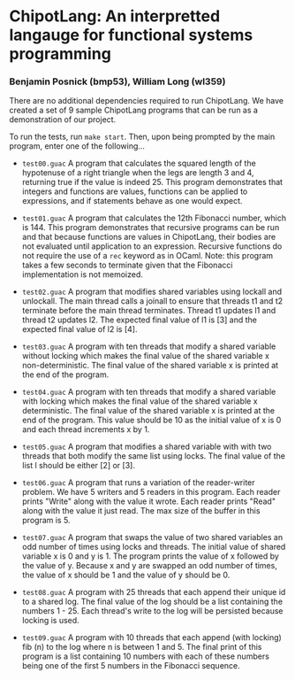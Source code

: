 # ChipotLang: An interpretted langauge for functional systems programming
### Benjamin Posnick (bmp53), William Long (wl359)

There are no additional dependencies required to run ChipotLang. We have created
a set of 9 sample ChipotLang programs that can be run as a demonstration of our
project.

To run the tests, run `make start`. Then, upon being prompted by the main program,
enter one of the following...
- `test00.guac` A program that calculates the squared length of the hypotenuse of a right triangle when the legs are length 3 and 4, returning true if the value is indeed 25. This program demonstrates that integers and functions are values, functions can be applied to expressions, and if statements behave as one would expect.

- `test01.guac` A program that calculates the 12th Fibonacci number, which is 144. This program demonstrates that recursive programs can be run and that because functions are values in ChipotLang, their bodies are not evaluated until application to an expression. Recursive functions do not require the use of a `rec` keyword as in OCaml. Note: this program takes a few seconds to terminate given that the Fibonacci implementation is not memoized.

- `test02.guac` A program that modifies shared variables using lockall and unlockall. The main thread calls a joinall to ensure that threads t1 and t2 terminate before the main thread terminates. Thread t1 updates l1 and thread t2 updates l2. The expected final value of l1 is [3] and the expected final value of l2 is [4].

- `test03.guac` A program with ten threads that modify a shared variable without locking which makes the final value of the shared variable x non-deterministic. The final value of the shared variable x is printed at the end of the program.

- `test04.guac` A program with ten threads that modify a shared variable with locking which makes the final value of the shared variable x deterministic. The final value of the shared variable x is printed at the end of the program. This value should be 10 as the initial value of x is 0 and each thread increments x by 1. 

- `test05.guac` A program that modifies a shared variable with with two threads that both modify the same list using locks. The final value of the list l should be either [2] or [3].

- `test06.guac` A program that runs a variation of the reader-writer problem. We have 5 writers and 5 readers in this program. Each reader prints "Write" along with the value it wrote. Each reader prints "Read" along with the value it just read. The max size of the buffer in this program is 5.

- `test07.guac` A program that swaps the value of two shared variables an odd number of times using locks and threads. The initial value of shared variable x is 0 and y is 1. The program prints the value of x followed by the value of y. Because x and y are swapped an odd number of times, the value of x should be 1 and the value of y should be 0. 

- `test08.guac` A program with 25 threads that each append their unique id to a shared log. The final value of the log should be a list containing the numbers 1 - 25. Each thread's write to the log will be persisted because locking is used.

- `test09.guac` A program with 10 threads that each append (with locking) fib (n) to the log where n is between 1 and 5. The final print of this program is a list containing 10 numbers with each of these numbers being one of the first 5 numbers in the Fibonacci sequence.





